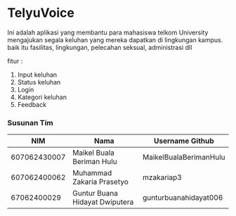 # TelyuVoice

Ini adalah aplikasi yang membantu para mahasiswa telkom University mengajukan segala keluhan yang mereka dapatkan di lingkungan kampus.
baik itu fasilitas, lingkungan, pelecahan seksual, administrasi dll

fitur : 
1. Input keluhan 
2. Status keluhan
3. Login
4. Kategori keluhan 
5. Feedback

### Susunan Tim

NIM        | Nama            | Username Github
-----------|-----------------| ---------------
607062430007 | Maikel Buala Beriman Hulu | MaikelBualaBerimanHulu
607062400062 | Muhammad Zakaria Prasetyo | mzakariap3
67062400029 | Guntur Buana Hidayat Dwiputera | gunturbuanahidayat006
